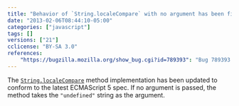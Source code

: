 ```yaml
---
title: "Behavior of `String.localeCompare` with no argument has been fixed"
date: "2013-02-06T08:44:10-05:00"
categories: ["javascript"]
tags: []
versions: ["21"]
cclicense: "BY-SA 3.0"
references:
    "https://bugzilla.mozilla.org/show_bug.cgi?id=789393": "Bug 789393 – String.prototype.localeCompare() with no argument always returns 0"
---
```

The [`String.localeCompare`](https://developer.mozilla.org/en-US/docs/JavaScript/Reference/Global_Objects/String/localeCompare) method implementation has been updated to conform to the latest ECMAScript 5 spec. If no argument is passed, the method takes the `"undefined"` string as the argument.
